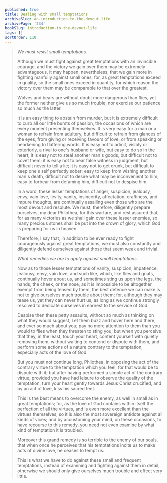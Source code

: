 ```yaml
---
published: true
title: Dealing with small temptations
archiveSlug: an-introduction-to-the-devout-life
archivePage: '234'
bookSlug: introduction-to-the-devout-life
tags: []
sortOrder: 110
---
```


> *We must resist small temptations.*
>
> Although we must fight against great temptations with an invincible courage, and the victory we gain over them may be extremely advantageous, it may happen, nevertheless, that we gain more in fighting manfully against small ones; for, as great temptations exceed in quality, so the small ones exceed in quantity, for which reason the victory over them may be comparable to that over the greatest.
>
> Wolves and bears are without doubt more dangerous than flies, yet the former neither give us so much trouble, nor exercise our patience so much as the latter.
>
> It is an easy thing to abstain from murder, but it is extremely difficult to curb all our little bursts of passion, the occasions of which are every moment presenting themselves. It is very easy for a man or a woman to refrain from adultery, but difficult to refrain from glances of the eyes, from giving or receiving favours of love, or from speaking or hearkening to flattering words. It is easy not to admit, visibly or exteriorly, a rival to one's husband or wife, but easy to do so in the heart; it is easy not to steal another man's goods, but difficult not to covet them; it is easy not to bear false witness in judgment, but difficult never to tell a lie; it is easy not to get drunk, but difficult to keep one's self perfectly sober; easy to keep from wishing another man's death, difficult not to desire what may be inconvenient to him; easy to forbear from defaming him, difficult not to despise him.
>
> In a word, these lesser temptations of anger, suspicion, jealousy, envy, vain love, levity, vanity, insincerity, affectation, craftiness, and impure thoughts, are continually assailing even those who are the most devout and resolute. We must, therefore, diligently prepare ourselves, my dear Philothea, for this warfare, and rest assured that, for as many victories as we shall gain over these lesser enemies, so many precious stones shall be put into the crown of glory, which God is preparing for us in heaven.
>
> Therefore, I say that, in addition to be ever ready to fight courageously against great temptations, we must also constantly and diligently defend ourselves against those that seem weak and trivial.
>
> *What remedies we are to apply against small temptations.*
>
> Now as to those lesser temptations of vanity, suspicion, impatience, jealousy, envy, vain love, and such like, which, like flies and gnats, continually hover about us, and sometimes sting us upon the legs, the hands, the cheek, or the nose, as it is impossible to be altogether exempt from being teased by them, the best defence we can make is not to give ourselves much trouble about them; for, although they may tease us, yet they can never hurt us, as long as we continue strongly resolved to dedicate ourselves in earnest to the service of God.
>
> Despise then these petty assaults, without so much as thinking on what they would suggest, Let them buzz and hover here and there, and ever so much about you; pay no more attention to them than you would to flies when they threaten to sting you; but when you perceive that they, in the least, touch your heart, content yourself with quietly removing them, without waiting to contend or dispute with them, and perform some actions of a nature contrary to the temptation, especially acts of the love of God.
>
> But you must not continue long, Philothea, in opposing the act of the contrary virtue to the temptation which you feel, for that would be to dispute with it; but after having performed a simple act of the contrary virtue, provided you have had leisure to observe the quality of the temptation, turn your heart gently towards Jesus Christ crucified, and by an act of love, kiss his sacred feet.
>
> This is the best means to overcome the enemy, as well in small as in great temptations; for, as the love of God contains within itself the perfection of all the virtues, and is even more excellent than the virtues themselves, so it is also the most sovereign antidote against all kinds of vices; and by accustoming your mind, on these occasions, to have recourse to this remedy, you need not even examine by what kind of temptation it is troubled.
>
> Moreover this grand remedy is so terrible to the enemy of our souls, that when once he perceives that his temptations incite us to make acts of divine love, he ceases to tempt us.
>
> This is what we have to do against these small and frequent temptations, instead of examining and fighting against them in detail; otherwise we should only give ourselves much trouble and effect very little.
